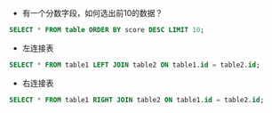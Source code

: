 - 有一个分数字段，如何选出前10的数据？

```sql
SELECT * FROM table ORDER BY score DESC LIMIT 10;
```

- 左连接表
    
```sql
SELECT * FROM table1 LEFT JOIN table2 ON table1.id = table2.id;
```

- 右连接表

```sql
SELECT * FROM table1 RIGHT JOIN table2 ON table1.id = table2.id;
```